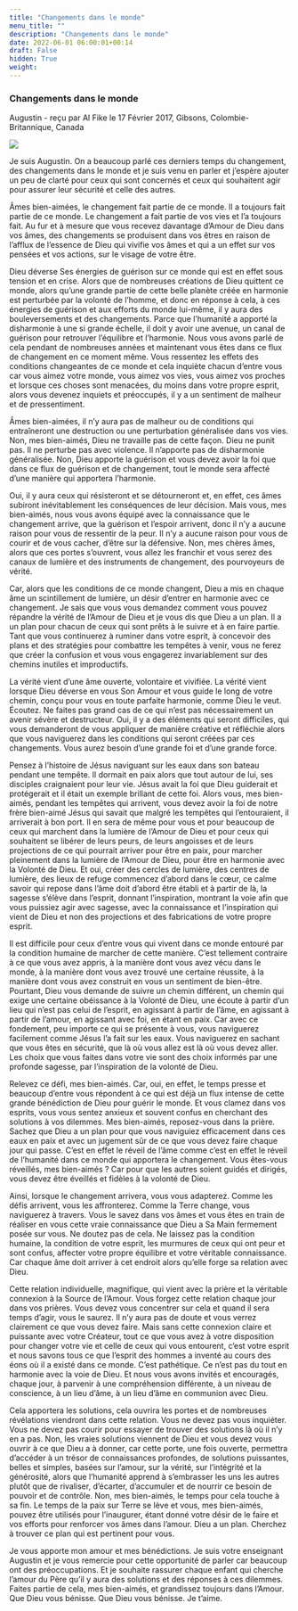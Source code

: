 ```yaml
---
title: "Changements dans le monde"
menu_title: ""
description: "Changements dans le monde"
date: 2022-06-01 06:00:01+00:14
draft: False
hidden: True
weight:
---
```

### Changements dans le monde

Augustin - reçu par Al Fike le 17 Février 2017, Gibsons, Colombie-Britannique, Canada

![](/fr-contemporary-messages/fr-contemporary-messages-by-date-order/fr-contemporary-messages-2017/fr-paysage-de-printemps3-1.jpg)

Je suis Augustin. On a beaucoup parlé ces derniers temps du changement, des changements dans le monde et je suis venu en parler et j’espère ajouter un peu de clarté pour ceux qui sont concernés et ceux qui souhaitent agir pour assurer leur sécurité et celle des autres.

Âmes bien-aimées, le changement fait partie de ce monde. Il a toujours fait partie de ce monde. Le changement a fait partie de vos vies et l’a toujours fait. Au fur et à mesure que vous recevez davantage d’Amour de Dieu dans vos âmes, des changements se produisent dans vos êtres en raison de l’afflux de l’essence de Dieu qui vivifie vos âmes et qui a un effet sur vos pensées et vos actions, sur le visage de votre être.

Dieu déverse Ses énergies de guérison sur ce monde qui est en effet sous tension et en crise. Alors que de nombreuses créations de Dieu quittent ce monde, alors qu’une grande partie de cette belle planète créée en harmonie est perturbée par la volonté de l’homme, et donc en réponse à cela, à ces énergies de guérison et aux efforts du monde lui-même, il y aura des bouleversements et des changements. Parce que l’humanité a apporté la disharmonie à une si grande échelle, il doit y avoir une avenue, un canal de guérison pour retrouver l’équilibre et l’harmonie. Nous vous avons parlé de cela pendant de nombreuses années et maintenant vous êtes dans ce flux de changement en ce moment même. Vous ressentez les effets des conditions changeantes de ce monde et cela inquiète chacun d’entre vous car vous aimez votre monde, vous aimez vos vies, vous aimez vos proches et lorsque ces choses sont menacées, du moins dans votre propre esprit, alors vous devenez inquiets et préoccupés, il y a un sentiment de malheur et de pressentiment.

Âmes bien-aimées, il n’y aura pas de malheur ou de conditions qui entraîneront une destruction ou une perturbation généralisée dans vos vies. Non, mes bien-aimés, Dieu ne travaille pas de cette façon. Dieu ne punit pas. Il ne perturbe pas avec violence. Il n’apporte pas de disharmonie généralisée. Non, Dieu apporte la guérison et vous devez avoir la foi que dans ce flux de guérison et de changement, tout le monde sera affecté d’une manière qui apportera l’harmonie.

Oui, il y aura ceux qui résisteront et se détourneront et, en effet, ces âmes subiront inévitablement les conséquences de leur décision. Mais vous, mes bien-aimés, nous vous avons équipé avec la connaissance que le changement arrive, que la guérison et l’espoir arrivent, donc il n’y a aucune raison pour vous de ressentir de la peur. Il n’y a aucune raison pour vous de courir et de vous cacher, d’être sur la défensive. Non, mes chères âmes, alors que ces portes s’ouvrent, vous allez les franchir et vous serez des canaux de lumière et des instruments de changement, des pourvoyeurs de vérité.

Car, alors que les conditions de ce monde changent, Dieu a mis en chaque âme un scintillement de lumière, un désir d’entrer en harmonie avec ce changement. Je sais que vous vous demandez comment vous pouvez répandre la vérité de l’Amour de Dieu et je vous dis que Dieu a un plan. Il a un plan pour chacun de ceux qui sont prêts à le suivre et à en faire partie. Tant que vous continuerez à ruminer dans votre esprit, à concevoir des plans et des stratégies pour combattre les tempêtes à venir, vous ne ferez que créer la confusion et vous vous engagerez invariablement sur des chemins inutiles et improductifs.

La vérité vient d’une âme ouverte, volontaire et vivifiée. La vérité vient lorsque Dieu déverse en vous Son Amour et vous guide le long de votre chemin, conçu pour vous en toute parfaite harmonie, comme Dieu le veut. Écoutez. Ne faites pas grand cas de ce qui n’est pas nécessairement un avenir sévère et destructeur. Oui, il y a des éléments qui seront difficiles, qui vous demanderont de vous appliquer de manière créative et réfléchie alors que vous naviguerez dans les conditions qui seront créées par ces changements. Vous aurez besoin d’une grande foi et d’une grande force.

Pensez à l’histoire de Jésus naviguant sur les eaux dans son bateau pendant une tempête. Il dormait en paix alors que tout autour de lui, ses disciples craignaient pour leur vie. Jésus avait la foi que Dieu guiderait et protégerait et il était un exemple brillant de cette foi. Alors vous, mes bien-aimés, pendant les tempêtes qui arrivent, vous devez avoir la foi de notre frère bien-aimé Jésus qui savait que malgré les tempêtes qui l’entouraient, il arriverait à bon port. Il en sera de même pour vous et pour beaucoup de ceux qui marchent dans la lumière de l’Amour de Dieu et pour ceux qui souhaitent se libérer de leurs peurs, de leurs angoisses et de leurs projections de ce qui pourrait arriver pour être en paix, pour marcher pleinement dans la lumière de l’Amour de Dieu, pour être en harmonie avec la Volonté de Dieu. Et oui, créer des cercles de lumière, des centres de lumière, des lieux de refuge commencez d’abord dans le cœur, ce calme savoir qui repose dans l’âme doit d’abord être établi et à partir de là, la sagesse s’élève dans l’esprit, donnant l’inspiration, montrant la voie afin que vous puissiez agir avec sagesse, avec la connaissance et l’inspiration qui vient de Dieu et non des projections et des fabrications de votre propre esprit.

Il est difficile pour ceux d’entre vous qui vivent dans ce monde entouré par la condition humaine de marcher de cette manière. C’est tellement contraire à ce que vous avez appris, à la manière dont vous avez vécu dans le monde, à la manière dont vous avez trouvé une certaine réussite, à la manière dont vous avez construit en vous un sentiment de bien-être. Pourtant, Dieu vous demande de suivre un chemin différent, un chemin qui exige une certaine obéissance à la Volonté de Dieu, une écoute à partir d’un lieu qui n’est pas celui de l’esprit, en agissant à partir de l’âme, en agissant à partir de l’amour, en agissant avec foi, en étant en paix. Car avec ce fondement, peu importe ce qui se présente à vous, vous naviguerez facilement comme Jésus l’a fait sur les eaux. Vous naviguerez en sachant que vous êtes en sécurité, que là où vous allez est là où vous devez aller. Les choix que vous faites dans votre vie sont des choix informés par une profonde sagesse, par l’inspiration de la volonté de Dieu.

Relevez ce défi, mes bien-aimés. Car, oui, en effet, le temps presse et beaucoup d’entre vous répondent à ce qui est déjà un flux intense de cette grande bénédiction de Dieu pour guérir le monde. Et vous clamez dans vos esprits, vous vous sentez anxieux et souvent confus en cherchant des solutions à vos dilemmes. Mes bien-aimés, reposez-vous dans la prière. Sachez que Dieu a un plan pour que vous naviguiez efficacement dans ces eaux en paix et avec un jugement sûr de ce que vous devez faire chaque jour qui passe. C’est en effet le réveil de l’âme comme c’est en effet le réveil de l’humanité dans ce monde qui apportera le changement. Vous êtes-vous réveillés, mes bien-aimés ? Car pour que les autres soient guidés et dirigés, vous devez être éveillés et fidèles à la volonté de Dieu.

Ainsi, lorsque le changement arrivera, vous vous adapterez. Comme les défis arrivent, vous les affronterez. Comme la Terre change, vous naviguerez à travers. Vous le savez dans vos âmes et vous êtes en train de réaliser en vous cette vraie connaissance que Dieu a Sa Main fermement posée sur vous. Ne doutez pas de cela. Ne laissez pas la condition humaine, la condition de votre esprit, les murmures de ceux qui ont peur et sont confus, affecter votre propre équilibre et votre véritable connaissance. Car chaque âme doit arriver à cet endroit alors qu’elle forge sa relation avec Dieu.

Cette relation individuelle, magnifique, qui vient avec la prière et la véritable connexion à la Source de l’Amour. Vous forgez cette relation chaque jour dans vos prières. Vous devez vous concentrer sur cela et quand il sera temps d’agir, vous le saurez. Il n’y aura pas de doute et vous verrez clairement ce que vous devez faire. Mais sans cette connexion claire et puissante avec votre Créateur, tout ce que vous avez à votre disposition pour changer votre vie et celle de ceux qui vous entourent, c’est votre esprit et nous savons tous ce que l’esprit des hommes a inventé au cours des éons où il a existé dans ce monde. C’est pathétique. Ce n’est pas du tout en harmonie avec la voie de Dieu. Et nous vous avons invités et encouragés, chaque jour, à parvenir à une compréhension différente, à un niveau de conscience, à un lieu d’âme, à un lieu d’âme en communion avec Dieu.

Cela apportera les solutions, cela ouvrira les portes et de nombreuses révélations viendront dans cette relation. Vous ne devez pas vous inquiéter. Vous ne devez pas courir pour essayer de trouver des solutions là où il n’y en a pas. Non, les vraies solutions viennent de Dieu et vous devez vous ouvrir à ce que Dieu a à donner, car cette porte, une fois ouverte, permettra d’accéder à un trésor de connaissances profondes, de solutions puissantes, belles et simples, basées sur l’amour, sur la vérité, sur l’intégrité et la générosité, alors que l’humanité apprend à s’embrasser les uns les autres plutôt que de rivaliser, d’écarter, d’accumuler et de nourrir ce besoin de pouvoir et de contrôle. Non, mes bien-aimés, le temps pour cela touche à sa fin. Le temps de la paix sur Terre se lève et vous, mes bien-aimés, pouvez être utilisés pour l’inaugurer, étant donné votre désir de le faire et vos efforts pour renforcer vos âmes dans l’amour. Dieu a un plan. Cherchez à trouver ce plan qui est pertinent pour vous.

Je vous apporte mon amour et mes bénédictions. Je suis votre enseignant Augustin et je vous remercie pour cette opportunité de parler car beaucoup ont des préoccupations. Et je souhaite rassurer chaque enfant qui cherche l’amour du Père qu’il y aura des solutions et des réponses à ces dilemmes. Faites partie de cela, mes bien-aimés, et grandissez toujours dans l’Amour. Que Dieu vous bénisse. Que Dieu vous bénisse. Je t’aime.
